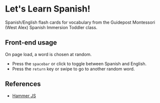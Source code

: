 # Let's Learn Spanish!

Spanish/English flash cards for vocabulary from the Guidepost Montessori (West Alex) Spanish Immersion Toddler class.

## Front-end usage

On page load, a word is chosen at random.

* Press the `spacebar` or click to toggle between Spanish and English.
* Press the `return` key or swipe to go to another random word.

## References

* [Hammer JS](https://hammerjs.github.io/)
